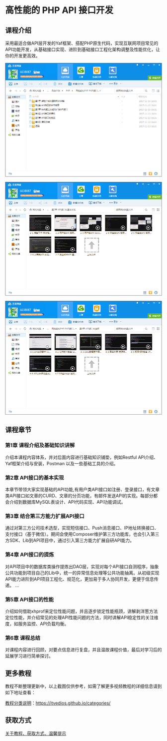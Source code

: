 # 高性能的 PHP API 接口开发

## 课程介绍

采用最适合做API层开发的Yaf框架、搭配PHP原生代码，实现互联网项目常见的API功能开发，从基础接口实现、进阶到基础接口工程化架构调整及性能优化，让你的开发更高效。

![](img/高性能的PHP接口开发1.png)

![](img/高性能的PHP接口开发2.png)

![](img/高性能的PHP接口开发3.png)

## 课程章节

### 第1章 课程介绍及基础知识讲解

介绍本课程内容体系，并对后面内容进行基础知识铺垫，例如Restful API介绍、Yaf框架介绍与安装，Postman 以及一些基础工具的介绍。

### 第2章 API接口的基本实现

本章节带领大家实现基础的API功能,有用户类API接口如注册、登录接口，有文章类API接口如文章的CURD、文章的分页功能，有邮件发送API的实现。每部分都会介绍到数据库MySQL表设计、API代码实现、API功能调试。

### 第3章 结合第三方能力扩展API接口

通过对第三方公司技术选型，实现短信接口、Push消息接口、IP地址转换接口、支付接口（基于微信）。期间会使用Composer维护第三方功能库，也会引入第三方SDK、Lib到API项目中，通过引入第三方能力扩展自研API能力。

### 第4章 API接口的提炼

对API项目中的数据库类操作提炼出DAO层，实现对每个API接口自测程序，抽象公共功能到项目自己的Lib中，统一的异常信息处理等公共功能抽离。从初级实现API能力进阶到API项目工程化、规范化，更加易于多人协同开发，更便于信息传递。 ...

### 第5章 API接口的性能

介绍如何借助xhprof来定位性能问题，并且逐步锁定性能瓶颈，讲解剥洋葱方法定位性能，并介绍常见的处理API性能问题的方法，同时讲解API稳定性的关注维度，如服务监控、API负载均衡。

### 第6章 课程总结

对课程内容进行回顾，对要点信息进行复盘，并且温故课程价值，最后对学习后的延展学习进行简单探讨。

## 更多教程

教程不断整理更新中，以上截图仅供参考，如需了解更多视频教程的详细信息请到如下地址查看：

[教程分类说明](https://itvedios.github.io/categories/)：<https://itvedios.github.io/categories/>

## 获取方式

[关于教程、获取方式、温馨提示](https://itvedios.github.io/about/)
